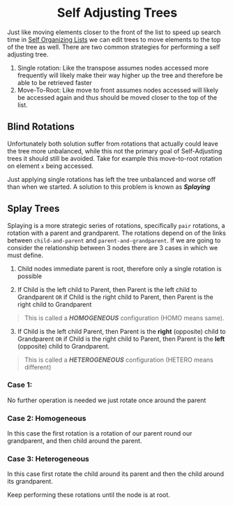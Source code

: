 <div align="center"><h1> Self Adjusting Trees </h1></div>

Just like moving elements closer to the front of the list to speed up search time in
[Self Organizing Lists](https://gitlab.com/Paul_Wood_96/tutoring/-/tree/master/COS212/notes/SelfOrganizingLists/README.md)
we can edit trees to move elements to the top of the tree as well. There are two common strategies for performing a self
adjusting tree.

1. Single rotation: Like the transpose assumes nodes accessed more frequently will likely make their way higher up the
   tree and therefore be able to be retrieved faster
2. Move-To-Root: Like move to front assumes nodes accessed will likely be accessed again and thus should be moved closer
   to the top of the list.

## Blind Rotations

Unfortunately both solution suffer from rotations that actually could leave the tree more unbalanced, while this not the
primary goal of Self-Adjusting trees it should still be avoided. Take for example this move-to-root rotation on
element `x` being accessed.

Just applying single rotations has left the tree unbalanced and worse off than when we started. A solution to this
problem is known as ***Splaying***

## Splay Trees

Splaying is a more strategic series of rotations, specifically `pair` rotations, a rotation with a parent and
grandparent. The rotations depend on of the links between `child-and-parent` and `parent-and-grandparent`. If we are
going to consider the relationship between 3 nodes there are 3 cases in which we must define.

1. Child nodes immediate parent is root, therefore only a single rotation is possible

2. If Child is the left child to Parent, then Parent is the left child to Grandparent `OR` if Child is the right child
   to Parent, then Parent is the right child to Grandparent

> This is called a ***HOMOGENEOUS*** configuration (HOMO means same).

3. If Child is the left child Parent, then Parent is the **right** (opposite) child to Grandparent `OR` if Child is the
   right child to Parent, then Parent is the **left** (opposite) child to Grandparent.

> This is called a ***HETEROGENEOUS*** configuration (HETERO means different)

### Case 1:

No further operation is needed we just rotate once around the parent

### Case 2: Homogeneous

In this case the first rotation is a rotation of our parent round our grandparent, and then child around the parent.

### Case 3: Heterogeneous

In this case first rotate the child around its parent and then the child around its grandparent.

Keep performing these rotations until the node is at root.
